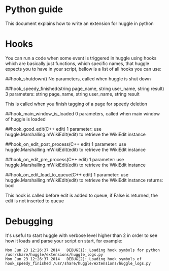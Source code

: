 Python guide
=============

This document explains how to write an extension for huggle in python

Hooks
======

You can run a code when some event is triggered in huggle using hooks which are 
basically just functions, which specific names, that huggle expects you to have
in your script, bellow is a list of all hooks you can use:

##hook_shutdown()
No parameters, called when huggle is shut down

##hook_speedy_finished(string page_name, string user_name, string result)
3 parameters: string page_name, string user_name, string result

This is called when you finish tagging of a page for speedy deletion

##hook_main_window_is_loaded
0 parameters, called when main window of huggle is loaded

##hook_good_edit(C++ edit)
1 parameter: use huggle.Marshalling.mWikiEdit(edit) to retrieve the WikiEdit instance

##hook_on_edit_post_process(C++ edit)
1 parameter: use huggle.Marshalling.mWikiEdit(edit) to retrieve the WikiEdit instance

##hook_on_edit_pre_process(C++ edit)
1 parameter: use huggle.Marshalling.mWikiEdit(edit) to retrieve the WikiEdit instance

##hook_on_edit_load_to_queue(C++ edit)
1 parameter: use huggle.Marshalling.mWikiEdit(edit) to retrieve the WikiEdit instance
returns: bool

This hook is called before edit is added to queue, if False is returned, the edit is not inserted to queue

Debugging
===========

It's useful to start huggle with verbose level higher than 2 in order to see 
how it loads and parse your script on start, for example:
```
Mon Jun 23 12:26:37 2014   DEBUG[1]: Loading hook symbols for python 
/usr/share/huggle/extensions/huggle_logs.py
Mon Jun 23 12:26:37 2014   DEBUG[2]: Loading hook symbols of 
hook_speedy_finished /usr/share/huggle/extensions/huggle_logs.py
```


